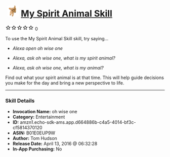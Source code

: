 # &nbsp;<img src="skill_icon" alt="My Spirit Animal Skill icon" width="36"> [My Spirit Animal Skill](http://alexa.amazon.com/#skills/amzn1.echo-sdk-ams.app.d664886b-c4a5-4014-bf3c-cf5814370120)
![0 stars](../../images/ic_star_border_black_18dp_1x.png)![0 stars](../../images/ic_star_border_black_18dp_1x.png)![0 stars](../../images/ic_star_border_black_18dp_1x.png)![0 stars](../../images/ic_star_border_black_18dp_1x.png)![0 stars](../../images/ic_star_border_black_18dp_1x.png) 0

To use the My Spirit Animal Skill skill, try saying...

* *Alexa open oh wise one*

* *Alexa, ask oh wise one, what is my spirit animal?*

* *Alexa, ask oh wise one, what is my animal?*

Find out what your spirit animal is at that time. This will help guide decisions you make for the day and bring a new perspective to life.

***

### Skill Details

* **Invocation Name:** oh wise one
* **Category:** Entertainment
* **ID:** amzn1.echo-sdk-ams.app.d664886b-c4a5-4014-bf3c-cf5814370120
* **ASIN:** B01E0EUP9W
* **Author:** Tom Hudson
* **Release Date:** April 13, 2016 @ 06:32:28
* **In-App Purchasing:** No

